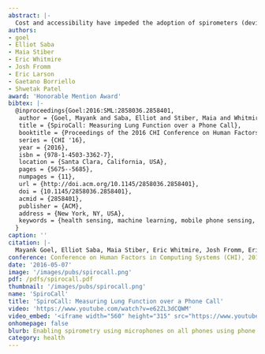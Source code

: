 ```yaml
---
abstract: |-
  Cost and accessibility have impeded the adoption of spirometers (devices that measure lung function) outside clinical settings, especially in low-resource environments. Prior work, called SpiroSmart, used a smartphone's built-in microphone as a spirometer. However, individuals in low- or middle-income countries do not typically have access to the latest smartphones. In this paper, we investigate how spirometry can be performed from any phone-using the standard telephony voice channel to transmit the sound of the spirometry effort. We also investigate how using a 3D printed vortex whistle can affect the accuracy of common spirometry measures and mitigate usability challenges. Our system, coined SpiroCall, was evaluated with 50 participants against two gold standard medical spirometers. We conclude that SpiroCall has an acceptable mean error with or without a whistle for performing spirometry, and advantages of each are discussed.
authors:
- goel
- Elliot Saba
- Maia Stiber
- Eric Whitmire
- Josh Fromm
- Eric Larson
- Gaetano Borriello
- Shwetak Patel
award: 'Honorable Mention Award'
bibtex: |-
  @inproceedings{Goel:2016:SML:2858036.2858401,
   author = {Goel, Mayank and Saba, Elliot and Stiber, Maia and Whitmire, Eric and Fromm, Josh and Larson, Eric C. and Borriello, Gaetano and Patel, Shwetak N.},
   title = {SpiroCall: Measuring Lung Function over a Phone Call},
   booktitle = {Proceedings of the 2016 CHI Conference on Human Factors in Computing Systems},
   series = {CHI '16},
   year = {2016},
   isbn = {978-1-4503-3362-7},
   location = {Santa Clara, California, USA},
   pages = {5675--5685},
   numpages = {11},
   url = {http://doi.acm.org/10.1145/2858036.2858401},
   doi = {10.1145/2858036.2858401},
   acmid = {2858401},
   publisher = {ACM},
   address = {New York, NY, USA},
   keywords = {health sensing, machine learning, mobile phone sensing, signal processing, spirometry},
  }
caption: ''
citation: |-
  Mayank Goel, Elliot Saba, Maia Stiber, Eric Whitmire, Josh Fromm, Eric C. Larson, Gaetano Borriello, and Shwetak N. Patel. 2016. SpiroCall: Measuring Lung Function over a Phone Call.  In Proceedings of the 2016 CHI Conference on Human Factors in Computing Systems (CHI '16). ACM, New York, NY, USA,  5675-5685. DOI: http://dx.doi.org/10.1145/2858036.2858401
conference: Conference on Human Factors in Computing Systems (CHI), 2016
date: '2016-05-07'
image: '/images/pubs/spirocall.png'
pdf: /pdfs/spirocall.pdf
thumbnail: '/images/pubs/spirocall.png'
name: 'SpiroCall'
title: 'SpiroCall: Measuring Lung Function over a Phone Call'
video: 'https://www.youtube.com/watch?v=e62ZL3dCQWM'
video_embed: '<iframe width="560" height="315" src="https://www.youtube.com/embed/e62ZL3dCQWM" frameborder="0" allowfullscreen></iframe>'
onhomepage: false
blurb: Enabling spirometry using microphones on all phones using phone calls
category: health
---
```


